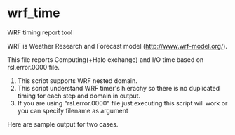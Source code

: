 # wrf_time
WRF timing report tool

WRF is Weather Research and Forecast model (http://www.wrf-model.org/).

This file reports Computing(+Halo exchange) and I/O time based on rsl.error.0000 file.

1. This script supports WRF nested domain.
2. This script understand WRF timer's hierachy so there is no duplicated timing for each step and domain in output.
3. If you are using "rsl.error.0000" file just executing this script will work or you can specify filename as argument

Here are sample output for two cases.
